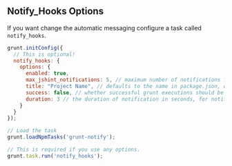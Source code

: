 ## Notify_Hooks Options

If you want change the automatic messaging configure a task called `notify_hooks`.

```js
grunt.initConfig({
  // This is optional!
  notify_hooks: {
    options: {
      enabled: true,
      max_jshint_notifications: 5, // maximum number of notifications from jshint output
      title: "Project Name", // defaults to the name in package.json, or will use project directory's name
      success: false, // whether successful grunt executions should be notified automatically
      duration: 3 // the duration of notification in seconds, for notify-send only
    }
  }
});

// Load the task
grunt.loadNpmTasks('grunt-notify');

// This is required if you use any options.
grunt.task.run('notify_hooks');
```